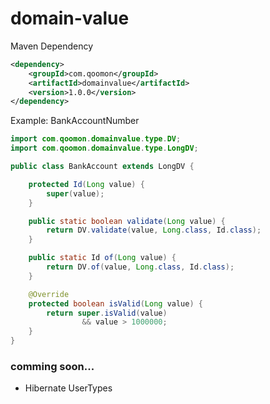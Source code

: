 domain-value
============
Maven Dependency

```xml
<dependency>
    <groupId>com.qoomon</groupId>
    <artifactId>domainvalue</artifactId>
    <version>1.0.0</version>
</dependency>
```

Example: BankAccountNumber

```java
import com.qoomon.domainvalue.type.DV;
import com.qoomon.domainvalue.type.LongDV;

public class BankAccount extends LongDV {

    protected Id(Long value) {
        super(value);
    }

    public static boolean validate(Long value) {
        return DV.validate(value, Long.class, Id.class);
    }

    public static Id of(Long value) {
        return DV.of(value, Long.class, Id.class);
    }

    @Override
    protected boolean isValid(Long value) {
        return super.isValid(value)
                && value > 1000000;
    }
}
```

### comming soon...
* Hibernate UserTypes 
